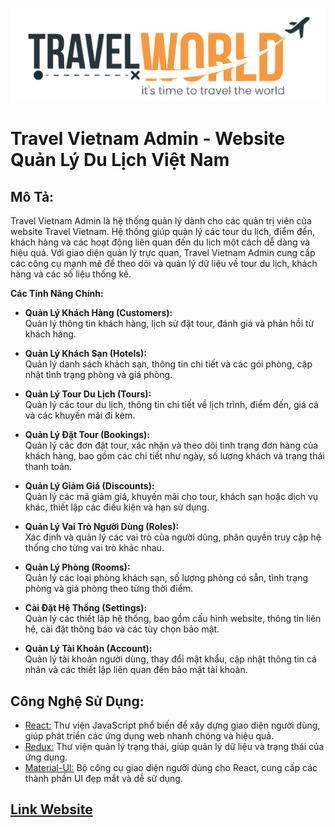 ![Logo](./public/assets/logo.svg)

# Travel Vietnam Admin - Website Quản Lý Du Lịch Việt Nam

## Mô Tả:

Travel Vietnam Admin là hệ thống quản lý dành cho các quản trị viên của website Travel Vietnam. Hệ thống giúp quản lý các tour du lịch, điểm đến, khách hàng và các hoạt động liên quan đến du lịch một cách dễ dàng và hiệu quả. Với giao diện quản lý trực quan, Travel Vietnam Admin cung cấp các công cụ mạnh mẽ để theo dõi và quản lý dữ liệu về tour du lịch, khách hàng và các số liệu thống kê.

**Các Tính Năng Chính:**
- **Quản Lý Khách Hàng (Customers):**  
  Quản lý thông tin khách hàng, lịch sử đặt tour, đánh giá và phản hồi từ khách hàng.

- **Quản Lý Khách Sạn (Hotels):**  
  Quản lý danh sách khách sạn, thông tin chi tiết và các gói phòng, cập nhật tình trạng phòng và giá phòng.

- **Quản Lý Tour Du Lịch (Tours):**  
  Quản lý các tour du lịch, thông tin chi tiết về lịch trình, điểm đến, giá cả và các khuyến mãi đi kèm.

- **Quản Lý Đặt Tour (Bookings):**  
  Quản lý các đơn đặt tour, xác nhận và theo dõi tình trạng đơn hàng của khách hàng, bao gồm các chi tiết như ngày, số lượng khách và trạng thái thanh toán.

- **Quản Lý Giảm Giá (Discounts):**  
  Quản lý các mã giảm giá, khuyến mãi cho tour, khách sạn hoặc dịch vụ khác, thiết lập các điều kiện và hạn sử dụng.

- **Quản Lý Vai Trò Người Dùng (Roles):**  
  Xác định và quản lý các vai trò của người dùng, phân quyền truy cập hệ thống cho từng vai trò khác nhau.

- **Quản Lý Phòng (Rooms):**  
  Quản lý các loại phòng khách sạn, số lượng phòng có sẵn, tình trạng phòng và giá phòng theo từng thời điểm.

- **Cài Đặt Hệ Thống (Settings):**  
  Quản lý các thiết lập hệ thống, bao gồm cấu hình website, thông tin liên hệ, cài đặt thông báo và các tùy chọn bảo mật.

- **Quản Lý Tài Khoản (Account):**  
  Quản lý tài khoản người dùng, thay đổi mật khẩu, cập nhật thông tin cá nhân và các thiết lập liên quan đến bảo mật tài khoản.
  
## Công Nghệ Sử Dụng:

- [React:](https://reactjs.org/) Thư viện JavaScript phổ biến để xây dựng giao diện người dùng, giúp phát triển các ứng dụng web nhanh chóng và hiệu quả.
- [Redux:](https://redux.js.org/) Thư viện quản lý trạng thái, giúp quản lý dữ liệu và trạng thái của ứng dụng.
- [Material-UI:](https://mui.com/) Bộ công cụ giao diện người dùng cho React, cung cấp các thành phần UI đẹp mắt và dễ sử dụng.

## [Link Website](https://travel-vietnam-admin.vercel.app/)